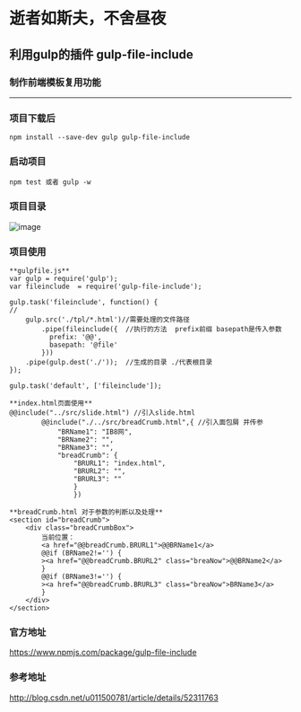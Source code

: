 
# 逝者如斯夫，不舍昼夜

## 利用gulp的插件 gulp-file-include

### 制作前端模板复用功能
---

### 项目下载后

```
npm install --save-dev gulp gulp-file-include
```


### 启动项目

```
npm test 或者 gulp -w
```

### 项目目录

![image](http://note.youdao.com/favicon.ico)

### 项目使用


```
**gulpfile.js**
var gulp = require('gulp');  
var fileinclude  = require('gulp-file-include');  

gulp.task('fileinclude', function() {  
// 
	gulp.src('./tpl/*.html')//需要处理的文件路径
        .pipe(fileinclude({  //执行的方法  prefix前缀 basepath是传入参数
          prefix: '@@',  
          basepath: '@file'  
        }))  
    .pipe(gulp.dest('./'));  //生成的目录 ./代表根目录
});  

gulp.task('default', ['fileinclude']); 
```




```
**index.html页面使用**
@@include("../src/slide.html") //引入slide.html
		@@include("./../src/breadCrumb.html",{ //引入面包屑 并传参
			"BRName1": "IB8网", 
			"BRName2": "", 
			"BRName3": "", 
			"breadCrumb": { 
				"BRURL1": "index.html", 
				"BRURL2": "", 
				"BRURL3": "" 
				} 
				}) 
```


```
**breadCrumb.html 对于参数的判断以及处理**
<section id="breadCrumb">
	<div class="breadCrumbBox">
		当前位置：
		<a href="@@breadCrumb.BRURL1">@@BRName1</a>
		@@if (BRName2!='') {
		><a href="@@breadCrumb.BRURL2" class="breaNow">@@BRName2</a>
		}
		@@if (BRName3!='') {
		><a href="@@breadCrumb.BRURL3" class="breaNow">BRName3</a>
		}
	</div>
</section>
```

### 官方地址
https://www.npmjs.com/package/gulp-file-include
### 参考地址
http://blog.csdn.net/u011500781/article/details/52311763

